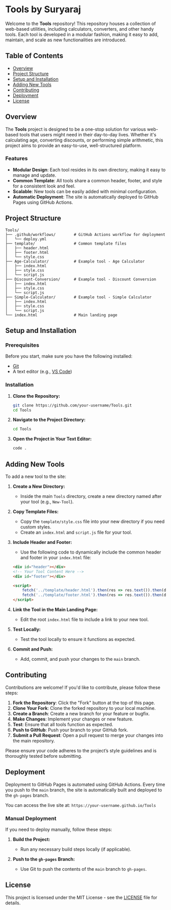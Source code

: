 # Tools by Suryaraj

Welcome to the **Tools** repository! This repository houses a collection of web-based utilities, including calculators, converters, and other handy tools. Each tool is developed in a modular fashion, making it easy to add, maintain, and scale as new functionalities are introduced.

## Table of Contents

- [Overview](#overview)
- [Project Structure](#project-structure)
- [Setup and Installation](#setup-and-installation)
- [Adding New Tools](#adding-new-tools)
- [Contributing](#contributing)
- [Deployment](#deployment)
- [License](#license)

## Overview

The **Tools** project is designed to be a one-stop solution for various web-based tools that users might need in their day-to-day lives. Whether it's calculating age, converting discounts, or performing simple arithmetic, this project aims to provide an easy-to-use, well-structured platform.

### Features

- **Modular Design**: Each tool resides in its own directory, making it easy to manage and update.
- **Common Template**: All tools share a common header, footer, and style for a consistent look and feel.
- **Scalable**: New tools can be easily added with minimal configuration.
- **Automatic Deployment**: The site is automatically deployed to GitHub Pages using GitHub Actions.

## Project Structure

```plaintext
Tools/
├── .github/workflows/        # GitHub Actions workflow for deployment
│   └── deploy.yml
├── template/                 # Common template files
│   ├── header.html
│   ├── footer.html
│   └── style.css
├── Age-Calculator/           # Example tool - Age Calculator
│   ├── index.html
│   ├── style.css
│   └── script.js
├── Discount-Conversion/      # Example tool - Discount Conversion
│   ├── index.html
│   ├── style.css
│   └── script.js
├── Simple-Calculator/        # Example tool - Simple Calculator
│   ├── index.html
│   ├── style.css
│   └── script.js
└── index.html                # Main landing page
```

## Setup and Installation

### Prerequisites

Before you start, make sure you have the following installed:

- [Git](https://git-scm.com/)
- A text editor (e.g., [VS Code](https://code.visualstudio.com/))

### Installation

1. **Clone the Repository:**

   ```bash
   git clone https://github.com/your-username/Tools.git
   cd Tools
   ```

2. **Navigate to the Project Directory:**

   ```bash
   cd Tools
   ```

3. **Open the Project in Your Text Editor:**

   ```bash
   code .
   ```

## Adding New Tools

To add a new tool to the site:

1. **Create a New Directory:**
   - Inside the main `Tools` directory, create a new directory named after your tool (e.g., `New-Tool`).

2. **Copy Template Files:**
   - Copy the `template/style.css` file into your new directory if you need custom styles.
   - Create an `index.html` and `script.js` file for your tool.

3. **Include Header and Footer:**
   - Use the following code to dynamically include the common header and footer in your `index.html` file:
   
   ```html
   <div id="header"></div>
   <!-- Your Tool Content Here -->
   <div id="footer"></div>

   <script>
       fetch('../template/header.html').then(res => res.text()).then(data => document.getElementById('header').innerHTML = data);
       fetch('../template/footer.html').then(res => res.text()).then(data => document.getElementById('footer').innerHTML = data);
   </script>
   ```

4. **Link the Tool in the Main Landing Page:**
   - Edit the root `index.html` file to include a link to your new tool.

5. **Test Locally:**
   - Test the tool locally to ensure it functions as expected.

6. **Commit and Push:**
   - Add, commit, and push your changes to the `main` branch.

## Contributing

Contributions are welcome! If you'd like to contribute, please follow these steps:

1. **Fork the Repository**: Click the "Fork" button at the top of this page.
2. **Clone Your Fork**: Clone the forked repository to your local machine.
3. **Create a Branch**: Create a new branch for your feature or bugfix.
4. **Make Changes**: Implement your changes or new feature.
5. **Test**: Ensure that all tools function as expected.
6. **Push to GitHub**: Push your branch to your GitHub fork.
7. **Submit a Pull Request**: Open a pull request to merge your changes into the main repository.

Please ensure your code adheres to the project’s style guidelines and is thoroughly tested before submitting.

## Deployment

Deployment to GitHub Pages is automated using GitHub Actions. Every time you push to the `main` branch, the site is automatically built and deployed to the `gh-pages` branch.

You can access the live site at: `https://your-username.github.io/Tools`

### Manual Deployment

If you need to deploy manually, follow these steps:

1. **Build the Project:**
   - Run any necessary build steps locally (if applicable).

2. **Push to the `gh-pages` Branch:**
   - Use Git to push the contents of the `main` branch to `gh-pages`.

## License

This project is licensed under the MIT License - see the [LICENSE](LICENSE) file for details.
```

